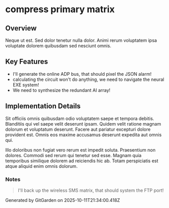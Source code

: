 # compress primary matrix

## Overview
Neque ut est. Sed dolor tenetur nulla dolor. Animi rerum voluptatem ipsa voluptate dolorem quibusdam sed nesciunt omnis.

## Key Features
- I'll generate the online ADP bus, that should pixel the JSON alarm!
- calculating the circuit won't do anything, we need to navigate the neural EXE system!
- We need to synthesize the redundant AI array!

## Implementation Details
Sit officiis omnis quibusdam odio voluptatem saepe et tempora debitis. Blanditiis qui vel saepe velit deserunt ipsam. Quidem velit ratione magnam dolorum et voluptatum deserunt. Facere aut pariatur excepturi dolore provident est. Omnis eos maxime accusamus deserunt expedita aut omnis qui.
 Illo doloribus non fugiat vero rerum est impedit soluta. Praesentium non dolores. Commodi sed rerum qui tenetur sed esse. Magnam quia temporibus similique dolorem ad reiciendis hic ab. Totam perspiciatis est atque aliquid enim omnis dolorum.

### Notes
> I'll back up the wireless SMS matrix, that should system the FTP port!

Generated by GitGarden on 2025-10-11T21:34:00.418Z
